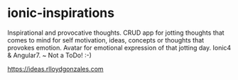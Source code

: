 # ionic-inspirations
Inspirational and provocative thoughts. CRUD app for jotting thoughts that comes to mind for self motivation, ideas, concepts or thoughts that provokes emotion. Avatar for emotional expression of that jotting day. Ionic4 & Angular7. ~ Not a ToDo! :-)

https://ideas.rlloydgonzales.com
